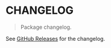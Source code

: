 # CHANGELOG

> Package changelog.

See [GitHub Releases](https://github.com/stdlib-js/datasets-us-states-capitals-names/releases) for the changelog.